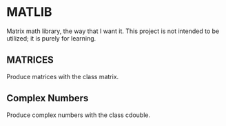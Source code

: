 # MATLIB
Matrix math library, the way that I want it. This project is not intended to be utilized; it is purely for learning.

## MATRICES
Produce matrices with the class matrix.

## Complex Numbers
Produce complex numbers with the class cdouble.
